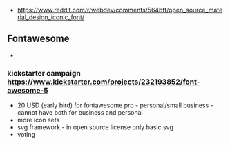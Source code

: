 - https://www.reddit.com/r/webdev/comments/564btf/open_source_material_design_iconic_font/

## Fontawesome

-

### kickstarter campaign https://www.kickstarter.com/projects/232193852/font-awesome-5
  - 20 USD (early bird) for fontawesome pro - personal/small business - cannot have both for business and personal
  - more icon sets
  - svg framework - in open source license only basic svg
  - voting
